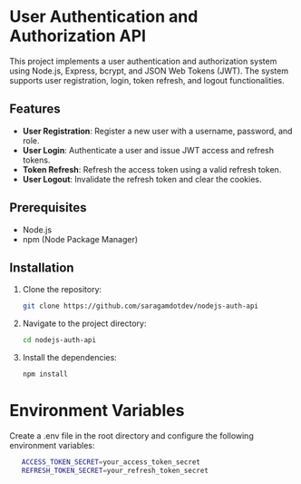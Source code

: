 # User Authentication and Authorization API

This project implements a user authentication and authorization system using Node.js, Express, bcrypt, and JSON Web Tokens (JWT). The system supports user registration, login, token refresh, and logout functionalities.

## Features

- **User Registration**: Register a new user with a username, password, and role.
- **User Login**: Authenticate a user and issue JWT access and refresh tokens.
- **Token Refresh**: Refresh the access token using a valid refresh token.
- **User Logout**: Invalidate the refresh token and clear the cookies.

## Prerequisites

- Node.js
- npm (Node Package Manager)

## Installation

1. Clone the repository:
   ```bash
   git clone https://github.com/saragamdotdev/nodejs-auth-api
   ```
2. Navigate to the project directory:
   ```bash
   cd nodejs-auth-api
   ```
3. Install the dependencies:
   ```bash
   npm install
   ```
   
# Environment Variables

Create a .env file in the root directory and configure the following environment variables:
```bash
   ACCESS_TOKEN_SECRET=your_access_token_secret
   REFRESH_TOKEN_SECRET=your_refresh_token_secret
```

   

